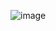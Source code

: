 ![image](https://github.com/ThatOneCalculator/systemd-yodad/assets/44733677/9feb730c-f325-4335-86f1-ac582b170883)
